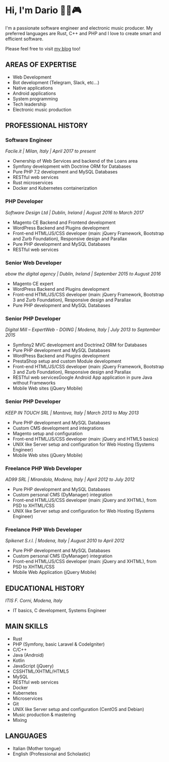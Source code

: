 # Hi, I'm Dario 👨‍💻🎮

I'm a passionate software engineer and electronic music producer. My preferred languages are Rust, C++ and PHP and I love to create smart and efficient software.

Please feel free to visit [my blog](https://emulator000.github.io/blog/) too!

## AREAS OF EXPERTISE
- Web Development
- Bot development (Telegram, Slack, etc...)
- Native applications
- Android applications
- System programming
- Tech leadership
- Electronic music production

## PROFESSIONAL HISTORY
### Software Engineer
_Facile.it | Milan, Italy | April 2017 to present_
- Ownership of Web Services and backend of the Loans area
- Symfony development with Doctrine ORM for Databases
- Pure PHP 7.2 development and MySQL Databases
- RESTful web services
- Rust microservices
- Docker and Kubernetes containerization

### PHP Developer
_Software Design Ltd | Dublin, Ireland | August 2016 to March 2017_
- Magento CE Backend and Frontend development
- WordPress Backend and Plugins development
- Front-end HTML/JS/CSS developer (main: jQuery Framework, Bootstrap and Zurb Foundation), Responsive design and Parallax
- Pure PHP development and MySQL Databases
- RESTful web services

### Senior Web Developer
_ebow the digital agency | Dublin, Ireland | September 2015 to August 2016_
- Magento CE expert
- WordPress Backend and Plugins development
- Front-end HTML/JS/CSS developer (main: jQuery Framework, Bootstrap 3 and Zurb
Foundation), Responsive design and Parallax
- Pure PHP development and MySQL Databases

### Senior PHP Developer
_Digital Mill – ExpertWeb - DOING | Modena, Italy | July 2013 to September 2015_
- Symfony2 MVC development and Doctrine2 ORM for Databases
- Pure PHP development and MySQL Databases
- WordPress Backend and Plugins development
- PrestaShop setup and custom Module development
- Front-end HTML/JS/CSS developer (main: jQuery Framework, Bootstrap 3 and Zurb
Foundation), Responsive design and Parallax
- RESTful web servicesGoogle Android App application in pure Java without
Frameworks
- Mobile Web sites (jQuery Mobile)

### Senior PHP Developer
_KEEP IN TOUCH SRL | Mantova, Italy | March 2013 to May 2013_
- Pure PHP development and MySQL Databases
- Custom CMS development and integrations
- Magento setup and configuration
- Front-end HTML/JS/CSS developer (main: jQuery and HTML5 basics)
- UNIX like Server setup and configuration for Web Hosting (Systems Engineer)
- Mobile Web sites (jQuery Mobile)

### Freelance PHP Web Developer
_AD99 SRL | Mirandola, Modena, Italy | April 2012 to July 2012_
- Pure PHP development and MySQL Databases
- Custom personal CMS (DyManager) integration
- Front-end HTML/JS/CSS developer (main: jQuery and XHTML), from PSD to
XHTML/CSS
- UNIX like Server setup and configuration for Web Hosting (Systems Engineer)

### Freelance PHP Web Developer
_Spikenet S.r.l. | Modena, Italy | August 2010 to April 2012_
- Pure PHP development and MySQL Databases
- Custom personal CMS (DyManager) integration
- Front-end HTML/JS/CSS developer (main: jQuery and XHTML), from PSD to
XHTML/CSS
- Mobile Web Application (jQuery Mobile)

## EDUCATIONAL HISTORY
_ITIS F. Corni, Modena, Italy_
- IT basics, C development, Systems Engineer

## MAIN SKILLS
- Rust
- PHP (Symfony, basic Laravel & CodeIgniter)
- C/C++
- Java (Android)
- Kotlin
- JavaScript (jQuery)
- CSSHTML/XHTML/HTML5
- MySQL
- RESTful web services
- Docker
- Kubernetes
- Microservices
- Git
- UNIX like Server setup and configuration (CentOS and Debian)
- Music production & mastering
- Mixing

## LANGUAGES
- Italian (Mother tongue)
- English (Professional and Scholastic)
